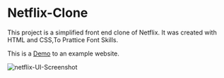 # Netflix-Clone
This project is a simplified front end clone of Netflix. It was created with HTML and CSS,To Prattice Font Skills.

This is a [Demo](https://webapp-netflix-clone.netlify.app/) to an example website.


![netflix-UI-Screenshot](https://github.com/Rutiktorambe/Netflix-Clone/assets/114429614/01b220bd-6f73-422c-a16e-c8940024a5fc)


